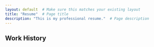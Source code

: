 ```yaml
---
layout: default  # Make sure this matches your existing layout
title: "Resume"  # Page title
description: "This is my professional resume."  # Page description
---
```


## Work History
